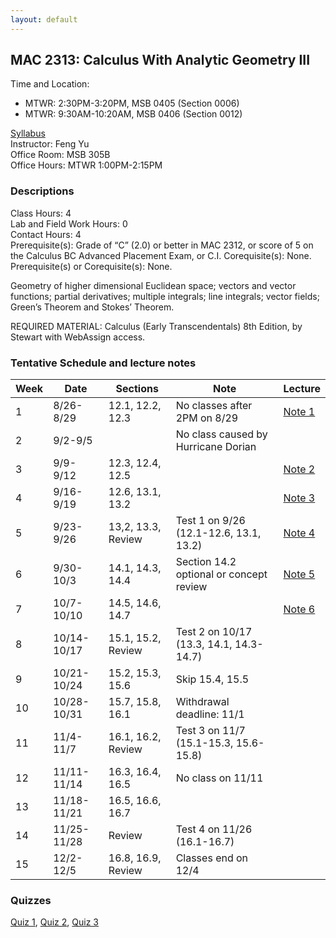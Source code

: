 ```yaml
---
layout: default
---
```


## MAC 2313: Calculus With Analytic Geometry III
Time and Location:
- MTWR: 2:30PM-3:20PM, MSB 0405 (Section 0006)
- MTWR: 9:30AM-10:20AM, MSB 0406 (Section 0012)

[Syllabus](\assets\PDFs\MAC2313\syllabus_MAC2313.pdf)  
Instructor:  Feng Yu  
Office Room:  MSB 305B  
Office Hours:  MTWR 1:00PM-2:15PM   

### Descriptions
Class Hours: 4  
Lab and Field Work Hours: 0  
Contact Hours: 4  
Prerequisite(s): Grade of “C” (2.0) or better in MAC 2312, or score of 5 on the Calculus BC Advanced Placement Exam, or C.I. Corequisite(s): None. Prerequisite(s) or Corequisite(s): None.

Geometry of higher dimensional Euclidean space; vectors and vector functions; partial derivatives; multiple integrals; line integrals; vector fields; Green’s Theorem and Stokes’ Theorem.

REQUIRED MATERIAL:  Calculus (Early Transcendentals) 8th Edition, by Stewart with WebAssign access.

### Tentative Schedule and lecture notes

| Week | Date        | Sections           | Note                                    | Lecture                                   |
| ---- | ----------- | ------------------ | --------------------------------------- | ----------------------------------------- |
| 1    | 8/26-8/29   | 12.1, 12.2, 12.3   | No classes after 2PM on 8/29            |[Note 1](\assets\PDFs\MAC2313\Note_1.pdf) |
| 2    | 9/2-9/5     |                    | No class caused by Hurricane Dorian     |                                           |
| 3    | 9/9-9/12    | 12.3, 12.4, 12.5   |                                         |[Note 2](\assets\PDFs\MAC2313\Note_2.pdf)  |
| 4    | 9/16-9/19   | 12.6, 13.1, 13.2   |                                         |[Note 3](\assets\PDFs\MAC2313\Note_3.pdf)|
| 5    | 9/23-9/26   | 13,2, 13.3, Review | Test 1 on 9/26 (12.1-12.6, 13.1, 13.2)  |[Note 4](\assets\PDFs\MAC2313\Note_4.pdf)|
| 6    | 9/30-10/3   | 14.1, 14.3, 14.4   | Section 14.2 optional or concept review |[Note 5](\assets\PDFs\MAC2313\Note_5.pdf)|
| 7    | 10/7-10/10  | 14.5, 14.6, 14.7   |                                         |[Note 6](\assets\PDFs\MAC2313\Note_6.pdf)  |
| 8    | 10/14-10/17 | 15.1, 15.2, Review | Test 2 on 10/17 (13.3, 14.1, 14.3-14.7) |                                           |
| 9    | 10/21-10/24 | 15.2, 15.3, 15.6   | Skip 15.4, 15.5                         |                                           |
| 10   | 10/28-10/31 | 15.7, 15.8, 16.1   | Withdrawal deadline: 11/1               |                                           |
| 11   | 11/4-11/7   | 16.1, 16.2, Review | Test 3 on 11/7 (15.1-15.3, 15.6-15.8)   |                                           |
| 12   | 11/11-11/14 | 16.3, 16.4, 16.5   | No class on 11/11                       |                                           |
| 13   | 11/18-11/21 | 16.5, 16.6, 16.7   |                                         |                                           |
| 14   | 11/25-11/28 | Review             | Test 4 on 11/26 (16.1-16.7)             |                                           |
| 15   | 12/2-12/5   | 16.8, 16.9, Review | Classes end on 12/4                     |                                           |

### Quizzes
[Quiz 1](\assets\PDFs\MAC2313\quiz\Quiz_1.pdf), [Quiz 2](\assets\PDFs\MAC2313\quiz\Quiz_2.pdf), [Quiz 3](\assets\PDFs\MAC2313\quiz\Quiz_3.pdf)
